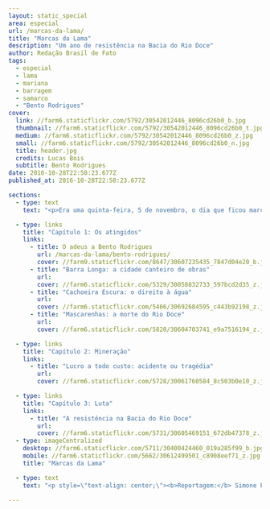 ```yaml
---
layout: static_special
area: especial
url: /marcas-da-lama/
title: "Marcas da Lama"
description: "Um ano de resistência na Bacia do Rio Doce"
author: Redação Brasil de Fato
tags:
  - especial
  - lama
  - mariana
  - barragem
  - samarco
  - "Bento Rodrigues"
cover:
  link: //farm6.staticflickr.com/5792/30542012446_8096cd26b0_b.jpg
  thumbnail: //farm6.staticflickr.com/5792/30542012446_8096cd26b0_t.jpg
  medium: //farm6.staticflickr.com/5792/30542012446_8096cd26b0_z.jpg
  small: //farm6.staticflickr.com/5792/30542012446_8096cd26b0_n.jpg
  title: header.jpg
  credits: Lucas Bois
  subtitle: Bento Rodrigues
date: 2016-10-28T22:58:23.677Z
published_at: 2016-10-28T22:58:23.677Z

sections:
  - type: text
    text: "<p>Era uma quinta-feira, 5 de novembro, o dia que ficou marcado como o início da maior catástrofe socioambiental da história do Brasil. Do rompimento da barragem de Fundão – no município mineiro de Mariana –, percorrendo toda a Bacia do Rio Doce, até desembocar no mar do litoral capixaba, foram levados com a enxurrada de lama povoados, vidas, memórias e bens de milhares de pessoas.</p><p>Ao todo, 19 trabalhadores e moradores morreram, além de impactos nos ecossistemas e prejuízos na economia de dezenas de municípios em Minas Gerais e no Espírito Santo. Pertencente à mineradora Samarco – controlada pela BHP Billiton e pela Vale S.A. –, a barragem despejou cerca de 55 milhões de m³ de lama.</p><p>Um ano após a tragédia, a reportagem do <b>Brasil de Fato</b> percorreu diversas cidades atingidas para resgatar as histórias e consequências do desastre socioambiental.</p><p>O especial <b>\"Marcas da Lama: um ano de resistência na Bacia do Rio Doce\"</b> narra a rotina e vida de diversos atingidos ao longo da Bacia do Rio do Doce; aborda o modelo de mineração no país e sua relação com as multinacionais e o Estado; por fim, trata da luta dos atingidos e atingidas em busca de seus direitos.</p><p>De segunda-feira (31) até o próximo sábado (5), quando se completa um ano da tragédia, uma reportagem multimídia é lançada por dia. Acompanhe os relatos, números e análises deste especial no site do <b>Brasil de Fato</b> e em nossas redes sociais.</p>"

  - type: links
    title: "Capítulo 1: Os atingidos"
    links:
      - title: O adeus a Bento Rodrigues
        url: /marcas-da-lama/bento-rodrigues/
        cover: //farm9.staticflickr.com/8647/30607235435_7847d04e20_b.jpg
      - title: "Barra Longa: a cidade canteiro de obras"
        url:
        cover: //farm6.staticflickr.com/5329/30058832733_597bcd2d35_z.jpg
      - title: "Cachoeira Escura: o direito à água"
        url:
        cover: //farm6.staticflickr.com/5466/30692684595_c443b92198_z.jpg
      - title: "Mascarenhas: a morte do Rio Doce"
        url:
        cover: //farm6.staticflickr.com/5820/30604703741_e9a7516194_z.jpg

  - type: links
    title: "Capítulo 2: Mineração"
    links:
      - title: "Lucro a todo custo: acidente ou tragédia"
        url:
        cover: //farm6.staticflickr.com/5728/30061760584_8c503b0e10_z.jpg

  - type: links
    title: "Capítulo 3: Luta"
    links:
      - title: "A resistência na Bacia do Rio Doce"
        url:
        cover: //farm6.staticflickr.com/5731/30605469151_672db47378_z.jpg
  - type: imageCentralized
    desktop: //farm6.staticflickr.com/5711/30400424460_019a285f99_b.jpg
    mobile: //farm6.staticflickr.com/5662/30612499501_c8908eef71_z.jpg
    title: "Marcas da Lama"

  - type: text
    text: "<p style=\"text-align: center;\"><b>Reportagem:</b> Simone Freire, José Eduardo Bernardes e Guilherme Weimann<br><b>Edição:</b> Vivian Fernandes<br><b>Vídeo e foto:</b> José Eduardo Bernardes, Guilherme Weimann e Thiago Hersan<br><b>Edição de vídeo:</b> Marcelo Cruz <br><b>Design e edição de foto:</b> Wilcker Morais<br><b>Coordenação de arte:</b> José Bruno Lima<br><b>Desenvolvimento:</b> Giuliana Marquesi, Michael Feitosa, Nicholas Pereira, Ricardo Retamal, Thiago Hersan e Wandecleya Martins<br><b>Apoio:</b> Nadine Nascimento, Júlia Dolce, Norma Odara, Rute Pina e Rafael Tatemoto<br><b>Coordenação de jornalismo:</b> Simone Freire<br><b>Agradecimentos:</b> Regiane, Jonatan, Fabiana, Ellen, Camila, Thiago, Diane, Valcileno, Binho, Débora, Maria Julia, além do Movimento pela Soberania Popular na Mineração (MAM) e do Movimento dos Atingidos por Barragens (MAB)</p><p></p>"

---
```

